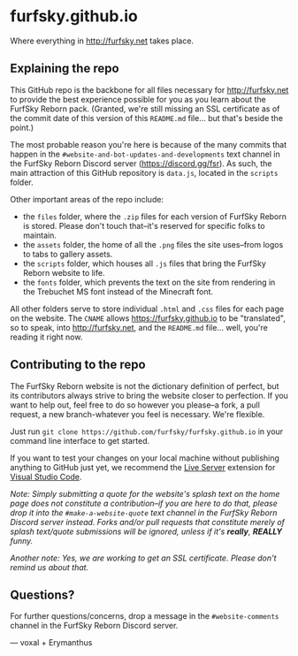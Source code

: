 # furfsky.github.io

Where everything in http://furfsky.net takes place.

## Explaining the repo

This GitHub repo is the backbone for all files necessary for http://furfsky.net to provide the best experience possible for you as you learn about the FurfSky Reborn pack. (Granted, we're still missing an SSL certificate as of the commit date of this version of this `README.md` file... but that's beside the point.)

The most probable reason you're here is because of the many commits that happen in the `#website-and-bot-updates-and-developments` text channel in the FurfSky Reborn Discord server (https://discord.gg/fsr). As such, the main attraction of this GitHub repository is `data.js`, located in the `scripts` folder.

Other important areas of the repo include:

- the `files` folder, where the `.zip` files for each version of FurfSky Reborn is stored. Please don't touch that–it's reserved for specific folks to maintain.
- the `assets` folder, the home of all the `.png` files the site uses–from logos to tabs to gallery assets.
- the `scripts` folder, which houses all `.js` files that bring the FurfSky Reborn website to life.
- the `fonts` folder, which prevents the text on the site from rendering in the Trebuchet MS font instead of the Minecraft font.

All other folders serve to store individual `.html` and `.css` files for each page on the website. The `CNAME` allows https://furfsky.github.io to be "translated", so to speak, into http://furfsky.net, and the `README.md` file... well, you're reading it right now.

## Contributing to the repo

The FurfSky Reborn website is not the dictionary definition of perfect, but its contributors always strive to bring the website closer to perfection. If you want to help out, feel free to do so however you please–a fork, a pull request, a new branch-whatever you feel is necessary. We're flexible.

Just run `git clone https://github.com/furfsky/furfsky.github.io` in your command line interface to get started.

If you want to test your changes on your local machine without publishing anything to GitHub just yet, we recommend the [Live Server](https://marketplace.visualstudio.com/items?itemName=ritwickdey.LiveServer) extension for [Visual Studio Code](https://code.visualstudio.com/).

_Note: Simply submitting a quote for the website's splash text on the home page does not constitute a contribution–if you are here to do that, please drop it into the `#make-a-website-quote` text channel in the FurfSky Reborn Discord server instead. Forks and/or pull requests that constitute merely of splash text/quote submissions will be ignored, unless if it's **really**, **REALLY** funny._

_Another note: Yes, we are working to get an SSL certificate. Please don't remind us about that._

## Questions?

For further questions/concerns, drop a message in the `#website-comments` channel in the FurfSky Reborn Discord server.

— voxal + Erymanthus
